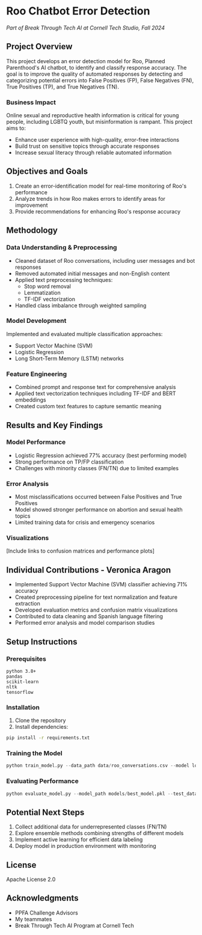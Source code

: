 # Roo Chatbot Error Detection
*Part of Break Through Tech AI at Cornell Tech Studio, Fall 2024*

## Project Overview
This project develops an error detection model for Roo, Planned Parenthood's AI chatbot, to identify and classify response accuracy. The goal is to improve the quality of automated responses by detecting and categorizing potential errors into False Positives (FP), False Negatives (FN), True Positives (TP), and True Negatives (TN).

### Business Impact
Online sexual and reproductive health information is critical for young people, including LGBTQ youth, but misinformation is rampant. This project aims to:
- Enhance user experience with high-quality, error-free interactions
- Build trust on sensitive topics through accurate responses
- Increase sexual literacy through reliable automated information

## Objectives and Goals
1. Create an error-identification model for real-time monitoring of Roo's performance
2. Analyze trends in how Roo makes errors to identify areas for improvement
3. Provide recommendations for enhancing Roo's response accuracy

## Methodology

### Data Understanding & Preprocessing
- Cleaned dataset of Roo conversations, including user messages and bot responses
- Removed automated initial messages and non-English content
- Applied text preprocessing techniques:
  - Stop word removal
  - Lemmatization
  - TF-IDF vectorization
- Handled class imbalance through weighted sampling

### Model Development
Implemented and evaluated multiple classification approaches:
- Support Vector Machine (SVM)
- Logistic Regression
- Long Short-Term Memory (LSTM) networks

### Feature Engineering
- Combined prompt and response text for comprehensive analysis
- Applied text vectorization techniques including TF-IDF and BERT embeddings
- Created custom text features to capture semantic meaning

## Results and Key Findings

### Model Performance
- Logistic Regression achieved 77% accuracy (best performing model)
- Strong performance on TP/FP classification
- Challenges with minority classes (FN/TN) due to limited examples

### Error Analysis
- Most misclassifications occurred between False Positives and True Positives
- Model showed stronger performance on abortion and sexual health topics
- Limited training data for crisis and emergency scenarios

### Visualizations
[Include links to confusion matrices and performance plots]

## Individual Contributions - Veronica Aragon
- Implemented Support Vector Machine (SVM) classifier achieving 71% accuracy
- Created preprocessing pipeline for text normalization and feature extraction
- Developed evaluation metrics and confusion matrix visualizations
- Contributed to data cleaning and Spanish language filtering
- Performed error analysis and model comparison studies

## Setup Instructions

### Prerequisites
```
python 3.8+
pandas
scikit-learn
nltk
tensorflow
```

### Installation
1. Clone the repository
2. Install dependencies:
```bash
pip install -r requirements.txt
```

### Training the Model
```python
python train_model.py --data_path data/roo_conversations.csv --model logistic
```

### Evaluating Performance
```python
python evaluate_model.py --model_path models/best_model.pkl --test_data data/test.csv
```

## Potential Next Steps
1. Collect additional data for underrepresented classes (FN/TN)
2. Explore ensemble methods combining strengths of different models
3. Implement active learning for efficient data labeling
4. Deploy model in production environment with monitoring

## License
Apache License 2.0

## Acknowledgments
- PPFA Challenge Advisors
- My teammates
- Break Through Tech AI Program at Cornell Tech
